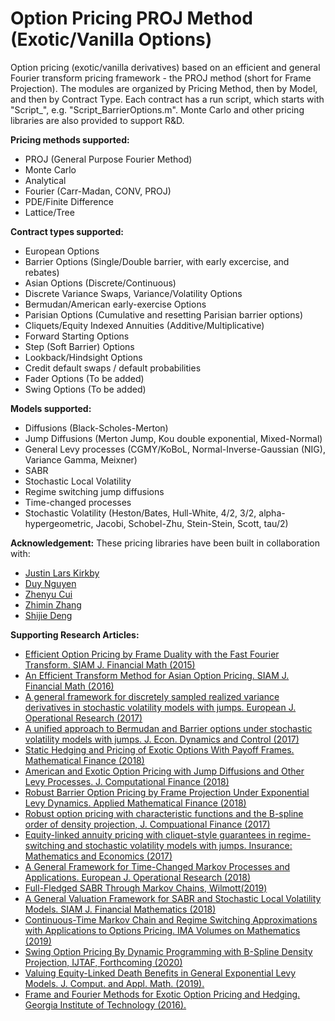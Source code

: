 # Option Pricing PROJ Method (Exotic/Vanilla Options)
Option pricing (exotic/vanilla derivatives) based on an efficient and general Fourier transform pricing framework - the PROJ method (short for Frame Projection). The modules are organized by Pricing Method, then by Model, and then by Contract Type. Each contract has a run script, which starts with "Script_", e.g. "Script_BarrierOptions.m". 
Monte Carlo and other pricing libraries are also provided to support R&D.

<b>Pricing methods supported:</b>
<ul>
  <li> PROJ (General Purpose Fourier Method) </li>
  <li> Monte Carlo </li>
  <li> Analytical </li>
  <li> Fourier (Carr-Madan, CONV, PROJ) </li>
  <li> PDE/Finite Difference </li>
  <li> Lattice/Tree </li>
</ul>  
  
<b>Contract types supported:</b>
<ul>
  <li> European Options </li>
  <li> Barrier Options (Single/Double barrier, with early excercise, and rebates) </li>
  <li> Asian Options (Discrete/Continuous)</li>
  <li> Discrete Variance Swaps, Variance/Volatility Options </li>
  <li> Bermudan/American early-exercise Options </li>
  <li> Parisian Options (Cumulative and resetting Parisian barrier options) </li>
  <li> Cliquets/Equity Indexed Annuities (Additive/Multiplicative)</li>
  <li> Forward Starting Options </li>
  <li> Step (Soft Barrier) Options </li>
  <li> Lookback/Hindsight Options </li>
  <li> Credit default swaps / default probabilities </li>
  <li> Fader Options (To be added) </li>
  <li> Swing Options (To be added) </li>
 </ul>
  
<b>Models supported:</b>
<ul>
  <li> Diffusions (Black-Scholes-Merton) </li>
  <li> Jump Diffusions (Merton Jump, Kou double exponential, Mixed-Normal)  </li>
  <li> General Levy processes (CGMY/KoBoL, Normal-Inverse-Gaussian (NIG), Variance Gamma, Meixner) </li>
  <li> SABR </li>
  <li> Stochastic Local Volatility </li>
  <li> Regime switching jump diffusions </li>
  <li> Time-changed processes </li>
  <li> Stochastic Volatility (Heston/Bates, Hull-White, 4/2, 3/2, alpha-hypergeometric, Jacobi, Schobel-Zhu, Stein-Stein, Scott, tau/2)   </li>
</ul>

<b>Acknowledgement:</b>
These pricing libraries have been built in collaboration with:
<ul>
  <li><a href="https://www.researchgate.net/profile/Justin_Kirkby"> Justin Lars Kirkby </a> </li>
  <li><a href="https://www.researchgate.net/profile/Duy_Nguyen125">Duy Nguyen </a> </li>
  <li><a href="https://www.researchgate.net/profile/Zhenyu_Cui"> Zhenyu Cui </a> </li>
  <li><a href="https://www.researchgate.net/profile/Zhimin_Zhang3"> Zhimin Zhang </a> </li>
  <li><a href="https://www2.isye.gatech.edu/people/faculty/Shijie_Deng/"> Shijie Deng </a> </li>
 </ul>

<b> Supporting Research Articles: </b>
<ul>
  <li> 
    <a href="https://www.researchgate.net/publication/271529024_Efficient_Option_Pricing_by_Frame_Duality_with_the_Fast_Fourier_Transform"> Efficient Option Pricing by Frame Duality with the Fast Fourier Transform. SIAM J. Financial Math (2015)</a>
  </li>
  <li> <a href="https://www.researchgate.net/publication/290607662_An_Efficient_Transform_Method_for_Asian_Option_Pricing">An Efficient Transform Method for Asian Option Pricing. SIAM J. Financial Math (2016) </a> 
  </li>
  <li> <a href="https://www.researchgate.net/publication/315888055_A_general_framework_for_discretely_sampled_realized_variance_derivatives_in_stochastic_volatility_models_with_jumps">A general framework for discretely sampled realized variance derivatives in stochastic volatility models with jumps. European J. Operational Research (2017) </a> 
  </li>
  <li> <a href="https://www.researchgate.net/publication/317056519_A_unified_approach_to_Bermudan_and_Barrier_options_under_stochastic_volatility_models_with_jumps"> A unified approach to Bermudan and Barrier options under stochastic volatility models with jumps. J. Econ. Dynamics and Control (2017)</a> 
  </li>
  <li> <a href="https://www.researchgate.net/publication/271529064_Static_Hedging_and_Pricing_of_Exotic_Options_With_Payoff_Frames"> Static Hedging and Pricing of Exotic Options With Payoff Frames. Mathematical Finance (2018) </a>
  </li>
  <li> <a href="https://www.researchgate.net/publication/320720280_American_and_Exotic_Option_Pricing_with_Jump_Diffusions_and_Other_Levy_Processes"> American and Exotic Option Pricing with Jump Diffusions and Other Levy Processes. J. Computational Finance (2018) </a>
  </li>
  <li> <a href="https://www.researchgate.net/publication/271529039_Robust_Barrier_Option_Pricing_by_Frame_Projection_Under_Exponential_Levy_Dynamics"> Robust Barrier Option Pricing by Frame Projection Under Exponential Levy Dynamics. Applied Mathematical Finance (2018) </a> 
  </li>
  <li> <a href="https://www.researchgate.net/publication/320264970_Robust_option_pricing_with_characteristic_functions_and_the_B-spline_order_of_density_projection"> Robust option pricing with characteristic functions and the B-spline order of density projection, J. Compuational Finance (2017) </a> 
  </li>
  <li> <a href="https://www.researchgate.net/publication/314260670_Equity-linked_annuity_pricing_with_cliquet-style_guarantees_in_regime-switching_and_stochastic_volatility_models_with_jumps"> Equity-linked annuity pricing with cliquet-style guarantees in regime-switching and stochastic volatility models with jumps. Insurance: Mathematics and Economics (2017)</a> 
  </li>
  <li> <a href="https://www.researchgate.net/publication/327411363_A_General_Framework_for_Time-Changed_Markov_Processes_and_Applications"> A General Framework for Time-Changed Markov Processes and Applications. European J. Operational Research (2018) </a> 
  </li>
  <li> <a href="https://www.researchgate.net/publication/334716223_Full-fledged_SABR_Through_Markov_Chains?_sg=wav6ifhPa8HmCsvRzHVqYYPU2VHZKMTyP-1ZX_eeuqYZz5cpfKqZ0OCTODC9Ci1aY8j99amKGjbwZnaf1q1k2cTmLdIfxamtOAx_pXs8.W0biWEvGq-ILKu2DgzAI35-BBXMZp3bN1jBLDKKfSg_FgFd9ci8xXqXQIKbA5UoPE6sUA9GrpH8ByrP8-Xx1aA"> Full-Fledged SABR Through Markov Chains, Wilmott(2019) </a> 
  </li>
  <li> <a href="https://www.researchgate.net/publication/324731726_A_General_Valuation_Framework_for_SABR_and_Stochastic_Local_Volatility_Models"> A General Valuation Framework for SABR and Stochastic Local Volatility Models. SIAM J. Financial Mathematics (2018) </a> 
  </li>
  <li> <a href="https://www.researchgate.net/publication/330401656_Continuous-Time_Markov_Chain_and_Regime_Switching_Approximations_with_Applications_to_Options_Pricing"> Continuous-Time Markov Chain and Regime Switching Approximations with Applications to Options Pricing. IMA Volumes on Mathematics (2019)</a> 
  </li>
  <li> <a href="https://www.researchgate.net/publication/336281657_Swing_Option_Pricing_by_Dynamic_Programming_with_B-Spline_Density_Projection"> Swing Option Pricing By Dynamic Programming with B-Spline Density Projection, IJTAF, Forthcoming (2020)</a> 
  </li>
  <li>
    <a href="https://www.researchgate.net/publication/334822473_Valuing_equity-linked_death_benefits_in_general_exponential_Levy_models"> Valuing Equity-Linked Death Benefits in General Exponential Levy Models. J. Comput. and Appl. Math. (2019). </a>
  </li>
    <li>
    <a href="https://smartech.gatech.edu/bitstream/handle/1853/59138/KIRKBY-DISSERTATION-2016.pdf"> Frame and Fourier Methods for Exotic Option Pricing and Hedging. Georgia Institute of Technology (2016). </a>
  </li>
</ul>


